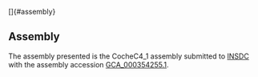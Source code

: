 []{#assembly}

Assembly
--------

The assembly presented is the CocheC4\_1 assembly submitted to
[INSDC](http://www.insdc.org) with the assembly accession
[GCA\_000354255.1](http://www.ebi.ac.uk/ena/data/view/GCA_000354255.1).
